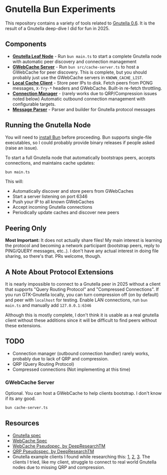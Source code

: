 # Gnutella Bun Experiments

This repository contains a variety of tools related to [Gnutella 0.6](https://en.wikipedia.org/wiki/Gnutella). It is the result of a Gnutella deep-dive I did for fun in 2025.

## Components

- **[Gnutella Leaf Node](main.ts)** - Run `bun main.ts` to start a complete Gnutella node with automatic peer discovery and connection management
- **[GWebCache Server](src/cache-server.ts)** - Run `bun src/cache-server.ts` to host a GWebCache for peer discovery. This is complete, but you should probably just use the GWebCache servers in `KNOWN_CACHE_LIST`.
- **[Local Cache Client](src/cache-client.ts)** - Store peer IPs to disk. Fetch peers from PONG messages, `X-Try-*` headers and GWebCache. Built-in re-fetch throttling.
- **[Connection Manager](src/connection-manager.ts)** - (rarely works due to QRP/Compression issues noted below) Automatic outbound connection management with configurable targets.
- **[Message Parser](src/parser.ts)** - Parser and builder for Gnutella protocol messages

## Running the Gnutella Node

You will need to [install Bun](https://bun.sh/docs/installation) before proceeding. Bun supports single-file executables, so I could probably provide binary releases if people asked (raise an issue).

To start a full Gnutella node that automatically bootstraps peers, accepts connections, and maintains cache updates:

```bash
bun main.ts
```

This will:

- Automatically discover and store peers from GWebCaches
- Start a server listening on port 6346
- Push your IP to all known GWebCaches
- Accept incoming Gnutella connections
- Periodically update caches and discover new peers

## Peering Only

**Most Important:** It does not actually share files! My main interest is learning the protocol and becoming a network participant (bootstrap peers, reply to PING/QUERY messages, etc..). I don't have any actual interest in doing file sharing, so there's that. PRs welcome, though.

## A Note About Protocol Extensions

It is nearly impossible to connect to a Gnutella peer in 2025 without a client that supports "Query Routing Protocol" and "Compressed Connections". If you run GTK-Gnutella locally, you can turn compression off (on by default) and peer with `localhost` for testing. Enable LAN connections, run `bun main.ts` and manually add `127.0.0.1:6346`

Although this is mostly complete, I don't think it is usable as a real gnutella client without these additions since it will be difficult to find peers without these extensions.

## TODO

- Connection manager (outbound connection handler) rarely works, probably due to lack of QRP and compression.
- QRP (Query Routing Protocol)
- Compressed connections (Not implementing at this time)

### GWebCache Server

Optional. You can host a GWebCache to help clients bootstrap. I don't know if its any good.

```bash
bun cache-server.ts
```

## Resources

- [Gnutella spec](./docs/Gnutella-0.6-spec.txt)
- [WebCache Spec](https://shareaza.sourceforge.net/mediawiki/GWC_specs)
- [WebCache Pseudopec, by DeepResearchTM](./docs/gwebcache-spec.md)
- [QRP Pseudospec, by DeepResearchTM](./docs/qrp-pseudospec.md)
- Gnutella example clients I found while researching this: [1](https://github.com/comick/mini-gnutella), [2](https://github.com/advait/crepe), [3](https://github.com/thapam/gnutella-client). The clients I tried, like my client, struggle to connect to real world Gnutella nodes due to missing QRP and compression.
